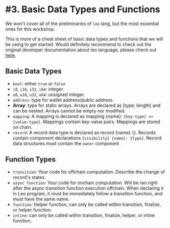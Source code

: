 # \#3. Basic Data Types and Functions

We won't cover all of the preliminaries of `leo` lang, but the most essential ones for this workshop.

This is more of a cheat sheet of basic data types and functions that we will be using to get started. Would definitely recommend to check out the original developer documentation about leo language,
please check out [here](https://developer.aleo.org/leo/language).

## Basic Data Types

- `bool`: either `true` or `false`
- `i8`, `i16`, `i32`, `i64`: integer.
- `u8`, `u16`, `u32`, `u64`: unsigned integer.
- `address`: type for wallet address/public address.
- **Array**: type for static arrays. Arrays are declared as [type; length] and can be nested. Arrays cannot be empty nor modified.
- `mapping`: A mapping is declared as mapping {name}: `{key-type} => {value-type}`. Mappings contain key-value pairs. Mappings are stored on chain.
- `record`: A record data type is declared as record {name} {}. Records contain component declarations `{visibility} {name}: {type}`. Record data structures must contain the `owner` component

## Function Types

- `transition`: Your code for offchain computation. Describe the change of record's states.
- `async function`: Your code for onchain computation. Will be ran right after the async transition function execution offchain. When declaring it in Leo program, it must be immediately follow a transition function, and must have the same name.
- `function`: Helper function, can only be called within transition, finalize, or helper function.
- `inline`: can only be called within transition, finalize, helper, or inline function.
